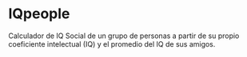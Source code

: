 # IQpeople
Calculador de IQ Social de un grupo de personas a partir de su propio coeficiente intelectual (IQ) y el promedio del IQ de sus amigos.
